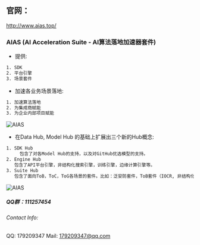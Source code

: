 ## 官网：
http://www.aias.top/

### AIAS (AI Acceleration Suite - AI算法落地加速器套件)
- 提供:
```bash
1. SDK
2. 平台引擎
3. 场景套件
```

- 加速各业务场景落地:
```bash
1. 加速算法落地
2. 为集成商赋能
3. 为企业内部项目赋能
```

![AIAS](https://djl-model.oss-cn-hongkong.aliyuncs.com/images/arch.jpeg)

- 在Data Hub, Model Hub 的基础上扩展出三个新的Hub概念:

```bash
1. SDK Hub
	 包含了对各Model Hub的支持，以及对GitHub优选模型的支持。
2. Engine Hub
   包含了API平台引擎，非结构化搜索引擎，训练引擎，边缘计算引擎等。
3. Suite Hub
   包含了面向ToB，ToC，ToG各场景的套件。比如：泛安防套件，ToB套件（IOCR, 非结构化解析，推荐系统等）...
```



![AIAS](https://djl-model.oss-cn-hongkong.aliyuncs.com/images/hub.jpeg)

##### QQ群：111257454



###### Contact Info:

QQ: 179209347
Mail: 179209347@qq.com

